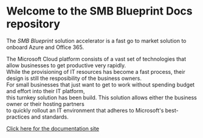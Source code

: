 # Welcome to the SMB Blueprint Docs repository

The *SMB Blueprint* solution accelerator is a fast go to market solution to onboard Azure and Office 365.

The Microsoft Cloud platform consists of a vast set of technologies that allow businesses to get productive very rapidly.   
While the provisioning of IT resources has become a fast process, their design is still the resposibility of the business owners.  
For small businesses that just want to get to work without spending budget and effort into their IT platform,  
this turnkey solution has been build. This solution allows either the business owner or their hosting partners  
to quickly rollout an IT environment that adheres to Microsoft's best-practices and standards.

[Click here for the documentation site](https://inovativ.github.io/SMBblueprint-Docs/)
